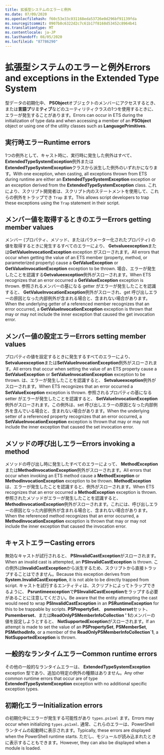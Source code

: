 ```yaml
---
title: 拡張型システムのエラーと例外
ms.date: 07/09/2020
ms.openlocfilehash: f60c53e33c031168eda53726e0d296bf91139fda
ms.sourcegitcommit: 0907b8c6322d2c7c61b17f8168d53452c8964b41
ms.translationtype: MT
ms.contentlocale: ja-JP
ms.lasthandoff: 08/05/2020
ms.locfileid: "87786290"
---
```

# <a name="errors-and-exceptions-in-the-extended-type-system"></a><span data-ttu-id="4676a-102">拡張型システムのエラーと例外</span><span class="sxs-lookup"><span data-stu-id="4676a-102">Errors and exceptions in the Extended Type System</span></span>

<span data-ttu-id="4676a-103">型データの初期化中、 **PSObject**オブジェクトのメンバーにアクセスするとき、または**言語プリミティブ**などのユーティリティクラスの1つを使用するときに、エラーが発生することがあります。</span><span class="sxs-lookup"><span data-stu-id="4676a-103">Errors can occur in ETS during the initialization of type data and when accessing a member of an **PSObject** object or using one of the utility classes such as **LanguagePrimitives**.</span></span>

## <a name="runtime-errors"></a><span data-ttu-id="4676a-104">実行時エラー</span><span class="sxs-lookup"><span data-stu-id="4676a-104">Runtime errors</span></span>

<span data-ttu-id="4676a-105">1つの例外として、キャスト時に、実行時に発生した例外はすべて、 **ExtendedTypeSystemException**例外または**ExtendedTypeSystemException**クラスから派生した例外のいずれかになります。</span><span class="sxs-lookup"><span data-stu-id="4676a-105">With one exception, when casting, all exceptions thrown from ETS during runtime are either an **ExtendedTypeSystemException** exception or an exception derived from the **ExtendedTypeSystemException** class.</span></span> <span data-ttu-id="4676a-106">これにより、スクリプト開発者は、スクリプト内のステートメントを使用して、これらの例外をトラップでき `Trap` ます。</span><span class="sxs-lookup"><span data-stu-id="4676a-106">This allows script developers to trap these exceptions using the `Trap` statement in their script.</span></span>

## <a name="errors-getting-member-values"></a><span data-ttu-id="4676a-107">メンバー値を取得するときのエラー</span><span class="sxs-lookup"><span data-stu-id="4676a-107">Errors getting member values</span></span>

<span data-ttu-id="4676a-108">メンバー (プロパティ、メソッド、またはパラメーター化されたプロパティ) の値を取得するときに発生するすべてのエラーにより、 **Getvalueexception**または**GetValueInvocationException** exception がスローされます。</span><span class="sxs-lookup"><span data-stu-id="4676a-108">All errors that occur when getting the value of an ETS member (property, method, or parameterized property) cause a **GetValueException** or **GetValueInvocationException** exception to be thrown.</span></span>
<span data-ttu-id="4676a-109">場合、エラーが発生したことを認識する**Getvalueexception**例外がスローされます。</span><span class="sxs-lookup"><span data-stu-id="4676a-109">When ETS recognizes that an error occurred a **GetValueException** exception is thrown.</span></span> <span data-ttu-id="4676a-110">参照されるメンバーの基になる getter がエラーが発生したことを認識すると、 **GetValueInvocationException**例外がスローされ、get 呼び出しエラーの原因となった内部例外が含まれる場合と、含まれない場合があります。</span><span class="sxs-lookup"><span data-stu-id="4676a-110">When the underlying getter of a referenced member recognizes that an error occurred, a **GetValueInvocationException** exception is thrown that may or may not include the inner exception that caused the get invocation error.</span></span>

## <a name="errors-setting-member-values"></a><span data-ttu-id="4676a-111">メンバー値の設定エラー</span><span class="sxs-lookup"><span data-stu-id="4676a-111">Errors setting member values</span></span>

<span data-ttu-id="4676a-112">プロパティの値を設定するときに発生するすべてのエラーにより、 **Setvalueexception**または**SetValueInvocationException**例外がスローされます。</span><span class="sxs-lookup"><span data-stu-id="4676a-112">All errors that occur when setting the value of an ETS property cause a **SetValueException** or **SetValueInvocationException** exception to be thrown.</span></span> <span data-ttu-id="4676a-113">は、エラーが発生したことを認識すると、 **Setvalueexception**例外がスローされます。</span><span class="sxs-lookup"><span data-stu-id="4676a-113">When ETS recognizes that an error occurred a **SetValueException** exception is thrown.</span></span> <span data-ttu-id="4676a-114">参照されるプロパティの基になる setter がエラーが発生したことを認識すると、 **SetValueInvocationException**例外がスローされます。この例外は、set 呼び出しエラーの原因となった内部例外を含んでいる場合と、含まれない場合があります。</span><span class="sxs-lookup"><span data-stu-id="4676a-114">When the underlying setter of a referenced property recognizes that an error occurred, a **SetValueInvocationException** exception is thrown that may or may not include the inner exception that caused the set invocation error.</span></span>

## <a name="errors-invoking-a-method"></a><span data-ttu-id="4676a-115">メソッドの呼び出しエラー</span><span class="sxs-lookup"><span data-stu-id="4676a-115">Errors invoking a method</span></span>

<span data-ttu-id="4676a-116">メソッドの呼び出し時に発生したすべてのエラーによって、 **MethodException**または**MethodInvocationException**例外がスローされます。</span><span class="sxs-lookup"><span data-stu-id="4676a-116">All errors that occur when invoking an ETS method cause a **MethodException** or **MethodInvocationException** exception to be thrown.</span></span> <span data-ttu-id="4676a-117">**MethodException**は、エラーが発生したことを認識すると、例外がスローされます。</span><span class="sxs-lookup"><span data-stu-id="4676a-117">When ETS recognizes that an error occurred a **MethodException** exception is thrown.</span></span> <span data-ttu-id="4676a-118">参照されたメソッドがエラーが発生したことを認識すると、 **MethodInvocationException**例外がスローされます。これには、呼び出しエラーの原因となった内部例外が含まれる場合と、含まれない場合があります。</span><span class="sxs-lookup"><span data-stu-id="4676a-118">When the referenced method recognizes that an error occurred, a **MethodInvocationException** exception is thrown that may or may not include the inner exception that caused the invocation error.</span></span>

## <a name="casting-errors"></a><span data-ttu-id="4676a-119">キャストエラー</span><span class="sxs-lookup"><span data-stu-id="4676a-119">Casting errors</span></span>

<span data-ttu-id="4676a-120">無効なキャストが試行されると、 **PSInvalidCastException**がスローされます。</span><span class="sxs-lookup"><span data-stu-id="4676a-120">When an invalid cast is attempted, an **PSInvalidCastException** is thrown.</span></span> <span data-ttu-id="4676a-121">この例外は**InvalidCastException**から派生するため、スクリプトから直接トラップすることはできません。</span><span class="sxs-lookup"><span data-stu-id="4676a-121">Because this exception derives from **System.InvalidCastException**, it is not able to be directly trapped from script.</span></span> <span data-ttu-id="4676a-122">キャストを試行するエンティティは、スクリプトによってトラップできるように、 **Psruntimeexception**で**PSInvalidCastException**をラップする必要があることに注意してください。</span><span class="sxs-lookup"><span data-stu-id="4676a-122">Be aware that the entity attempting the cast would need to wrap **PSInvalidCastException** in an **PSRuntimeException** for this to be trappable by scripts.</span></span> <span data-ttu-id="4676a-123">**PSPropertySet**、 **psmemberset**セット、 **Psmemberset**、または**ReadOnlyPSMemberInfoCollection ' 1**のメンバーの値を設定しようとすると、 **NotSupportedException**がスローされます。</span><span class="sxs-lookup"><span data-stu-id="4676a-123">If an attempt is made to set the value of an **PSPropertySet**, **PSMemberSet**, **PSMethodInfo**, or a member of the **ReadOnlyPSMemberInfoCollection\`1**, a **NotSupportedException** is thrown.</span></span>

## <a name="common-runtime-errors"></a><span data-ttu-id="4676a-124">一般的なランタイムエラー</span><span class="sxs-lookup"><span data-stu-id="4676a-124">Common runtime errors</span></span>

<span data-ttu-id="4676a-125">その他の一般的なランタイムエラーは、 **ExtendedTypeSystemException** exception 型であり、追加の特定の例外の種類はありません。</span><span class="sxs-lookup"><span data-stu-id="4676a-125">Any other common runtime errors that occur are of type **ExtendedTypeSystemException** exception with no additional specific exception types.</span></span>

## <a name="initialization-errors"></a><span data-ttu-id="4676a-126">初期化エラー</span><span class="sxs-lookup"><span data-stu-id="4676a-126">Initialization errors</span></span>

<span data-ttu-id="4676a-127">の初期化中にエラーが発生する可能性があり `types.ps1xml` ます。</span><span class="sxs-lookup"><span data-stu-id="4676a-127">Errors may occur when initializing `types.ps1xml`.</span></span> <span data-ttu-id="4676a-128">通常、これらのエラーは、PowerShell ランタイムの起動時に表示されます。</span><span class="sxs-lookup"><span data-stu-id="4676a-128">Typically, these errors are displayed when the PowerShell runtime starts.</span></span> <span data-ttu-id="4676a-129">ただし、モジュールが読み込まれたときに表示することもできます。</span><span class="sxs-lookup"><span data-stu-id="4676a-129">However, they can also be displayed when a module is loaded.</span></span>
